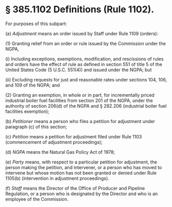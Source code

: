 # § 385.1102   Definitions (Rule 1102).

For purposes of this subpart:


(a) *Adjustment* means an order issued by Staff under Rule 1109 (orders):


(1) Granting relief from an order or rule issued by the Commission under the NGPA,


(i) Including exceptions, exemptions, modification, and rescissions of rules and orders have the effect of rule as defined in section 551 of title 5 of the United States Code (5 U.S.C. 551(4)) and issued under the NGPA; but


(ii) Excluding requests for just and reasonable rates under sections 104, 106, and 109 of the NGPA; and


(2) Granting an exemption, in whole or in part, for incrementally priced industrial boiler fuel facilities from section 201 of the NGPA, under the authority of section 206(d) of the NGPA and § 282.206 (industrial boiler fuel facilities exemption);


(b) *Petitioner* means a person who files a petition for adjustment under paragraph (c) of this section;


(c) *Petition* means a petition for adjustment filed under Rule 1103 (commencement of adjustment proceedings);


(d) *NGPA* means the Natural Gas Policy Act of 1978;


(e) *Party* means, with respect to a particular petition for adjustment, the person making the petition, and intervener, or a person who has moved to intervene but whose motion has not been granted or denied under Rule 1105(b) (intervention in adjustment proceedings).


(f) *Staff* means the Director of the Office of Producer and Pipeline Regulation, or a person who is designated by the Director and who is an employee of the Commission.




